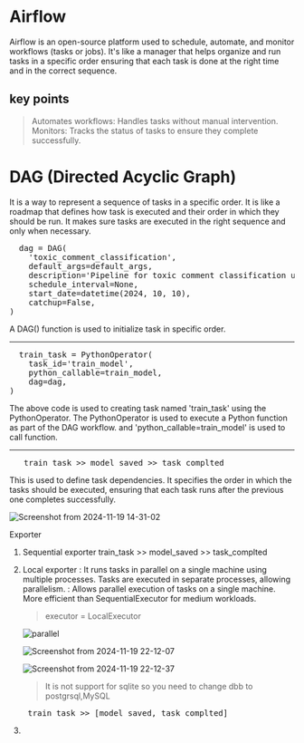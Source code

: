 # Airflow

Airflow is an open-source platform used to schedule, automate, and monitor workflows (tasks or jobs).
It's like a manager that helps organize and run tasks in a specific order ensuring that each task is done at the right time and in the correct sequence.

## key points
> Automates workflows: Handles tasks without manual intervention.
> Monitors: Tracks the status of tasks to ensure they complete successfully.

# DAG  (Directed Acyclic Graph)
It is a way to represent a sequence of tasks in a specific order.
It is like a roadmap that defines how task is executed and their order in which they should be run. It makes sure tasks are executed in the right sequence and only when necessary.


<pre>
  dag = DAG(
    'toxic_comment_classification',
    default_args=default_args,
    description='Pipeline for toxic comment classification using Ray and MLflow',
    schedule_interval=None,
    start_date=datetime(2024, 10, 10),
    catchup=False,
)
</pre>

A DAG() function is used to initialize task in specific order.


----------------------------------------------------------------------------------------------------------------------------------------------------------
<pre>
  train_task = PythonOperator(
    task_id='train_model',
    python_callable=train_model,
    dag=dag,
)
</pre>

The above code is used to creating task named 'train_task' using the PythonOperator. The PythonOperator is used to execute a Python function as part of the DAG workflow.
and 'python_callable=train_model' is used to call function.


----------------------------------------------------------------------------------------------------------------------------------------------------------------------
<pre>   train_task >> model_saved >> task_complted </pre>

This is used to define task dependencies. It specifies the order in which the tasks should be executed, ensuring that each task runs after the previous one completes successfully.

![Screenshot from 2024-11-19 14-31-02](https://github.com/user-attachments/assets/f936140b-5964-4390-a8e1-172353e5a001)


Exporter

1. Sequential exporter
    train_task >> model_saved >> task_complted
3. Local exporter
    : It runs tasks in parallel on a single machine using multiple processes. Tasks are executed in separate processes, allowing parallelism.
    : Allows parallel execution of tasks on a single machine. More efficient than SequentialExecutor for medium workloads.
    > executor = LocalExecutor
    
   ![parallel](https://github.com/user-attachments/assets/ce349db0-acb3-483b-82b7-418b0c464ce9)


    ![Screenshot from 2024-11-19 22-12-07](https://github.com/user-attachments/assets/07402aac-9a17-4cd5-a3f5-f4767822191c)
   
    ![Screenshot from 2024-11-19 22-12-37](https://github.com/user-attachments/assets/051c5652-43c8-499b-97dc-6dde105f83da)

    > It is not support for sqlite so you need to change dbb to postgrsql,MySQL

    <pre> train_task >> [model_saved, task_complted] </pre>

    
    
3. 



